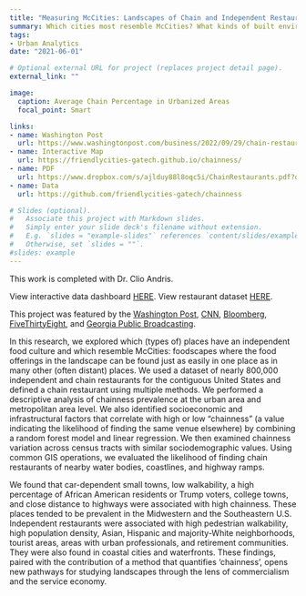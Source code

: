 ```yaml
---
title: "Measuring McCities: Landscapes of Chain and Independent Restaurants in the United States"
summary: Which cities most resemble McCities? What kinds of built environment and sociodemographic characteristics are associated with the prevelance of chain restaurants?
tags:
- Urban Analytics
date: "2021-06-01"

# Optional external URL for project (replaces project detail page).
external_link: ""

image:
  caption: Average Chain Percentage in Urbanized Areas
  focal_point: Smart

links:
- name: Washington Post
  url: https://www.washingtonpost.com/business/2022/09/29/chain-restaurant-capitals/?pwapi_token=eyJ0eXAiOiJKV1QiLCJhbGciOiJIUzI1NiJ9.eyJzdWJpZCI6IjMxMTY0NDc1IiwicmVhc29uIjoiZ2lmdCIsIm5iZiI6MTY2NDUzNjIzMCwiaXNzIjoic3Vic2NyaXB0aW9ucyIsImV4cCI6MTY2NTc0NTgzMCwiaWF0IjoxNjY0NTM2MjMwLCJqdGkiOiJmZjlmZDI4Zi1lYjRmLTRmZGEtODY1NS0xNzlkNmZmYzlmYzkiLCJ1cmwiOiJodHRwczovL3d3dy53YXNoaW5ndG9ucG9zdC5jb20vYnVzaW5lc3MvMjAyMi8wOS8yOS9jaGFpbi1yZXN0YXVyYW50LWNhcGl0YWxzLyJ9._tx8XDmZWM4JI-p6dUyVioU7T6imoddZPJowNCS8ryE
- name: Interactive Map
  url: https://friendlycities-gatech.github.io/chainness/
- name: PDF 
  url: https://www.dropbox.com/s/ajlduy88l8oqc5i/ChainRestaurants.pdf?dl=0
- name: Data
  url: https://github.com/friendlycities-gatech/chainness

# Slides (optional).
#   Associate this project with Markdown slides.
#   Simply enter your slide deck's filename without extension.
#   E.g. `slides = "example-slides"` references `content/slides/example-slides.md`.
#   Otherwise, set `slides = ""`.
#slides: example
---
```

This work is completed with Dr. Clio Andris. 

View interactive data dashboard [HERE](https://friendlycities-gatech.github.io/chainness/). 
View restaurant dataset [HERE](https://github.com/friendlycities-gatech/chainness). 

This project was featured by the [Washington Post](https://www.washingtonpost.com/business/2022/09/29/chain-restaurant-capitals/?pwapi_token=eyJ0eXAiOiJKV1QiLCJhbGciOiJIUzI1NiJ9.eyJzdWJpZCI6IjMxMTY0NDc1IiwicmVhc29uIjoiZ2lmdCIsIm5iZiI6MTY2NDUzNjIzMCwiaXNzIjoic3Vic2NyaXB0aW9ucyIsImV4cCI6MTY2NTc0NTgzMCwiaWF0IjoxNjY0NTM2MjMwLCJqdGkiOiJmZjlmZDI4Zi1lYjRmLTRmZGEtODY1NS0xNzlkNmZmYzlmYzkiLCJ1cmwiOiJodHRwczovL3d3dy53YXNoaW5ndG9ucG9zdC5jb20vYnVzaW5lc3MvMjAyMi8wOS8yOS9jaGFpbi1yZXN0YXVyYW50LWNhcGl0YWxzLyJ9._tx8XDmZWM4JI-p6dUyVioU7T6imoddZPJowNCS8ryE), [CNN](https://www.cnn.com/videos/politics/2022/10/08/smr-chain-restaurant-regions-vote-trump.cnn), [Bloomberg](https://www.bloomberg.com/news/newsletters/2021-06-16/maplab-how-many-chain-restaurants-are-in-your-city), [FiveThirtyEight](https://fivethirtyeight.com/features/the-datasets-were-looking-at-this-week-21/), and [Georgia Public Broadcasting](https://www.gpb.org/news/2022/10/06/which-states-have-the-most-chain-restaurants-georgia-tech-researchers-map-it-out). 

In this research, we explored which (types of) places have an independent food culture and which resemble McCities: foodscapes where the food offerings in the landscape can be found just as easily in one place as in many other (often distant) places. We used a dataset of nearly 800,000 independent and chain restaurants for the contiguous United States and defined a chain restaurant using multiple methods. We performed a descriptive analysis of chainness prevalence at the urban area and metropolitan area level. We also identified socioeconomic and infrastructural factors that correlate with high or low “chainness” (a value indicating the likelihood of finding the same venue elsewhere) by combining a random forest model and linear regression. We then examined chainness variation across census tracts with similar sociodemographic values. Using common GIS operations, we evaluated the likelihood of finding chain restaurants of nearby water bodies, coastlines, and highway ramps.

We found that car-dependent small towns, low walkability, a high percentage of African American residents or Trump voters, college towns, and close distance to highways were associated with high chainness. These places tended to be prevalent in the Midwestern and the Southeastern U.S. Independent restaurants were associated with high pedestrian walkability, high population density, Asian, Hispanic and majority-White neighborhoods, tourist areas, areas with urban professionals, and retirement communities. They were also found in coastal cities and waterfronts. These findings, paired with the contribution of a method that quantifies ‘chainness’, opens new pathways for studying landscapes through the lens of commercialism and the service economy. 

